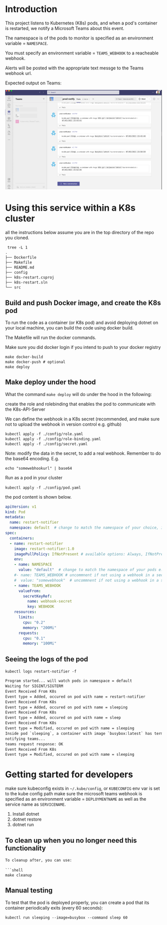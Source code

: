 # Introduction 

This project listens to Kubernetes (K8s) pods, and when a pod's container is restarted, we notify a Microsoft Teams about this event. 


The namespace is of the pods to monitor is specified as an environment variable = `NAMESPACE`. 

You must specify an environment variable = `TEAMS_WEBHOOK` to a reacheable webhook.

Alerts will be posted with the appropriate text messge to the Teams webhook url.

Expected output on Teams:

![overview](./media/restart.png) 

# Using this service within a K8s cluster

all the instructions below assume you are in the top directory of the repo you cloned.

```
 tree -L 1
.
├── Dockerfile
├── Makefile
├── README.md
├── config
├── k8s-restart.csproj
├── k8s-restart.sln
└── src
```

## Build and push Docker image, and create the K8s pod

To run the code as a container (or K8s pod) and avoid deploying dotnet on your local machine, you can build the code using docker build.

The Makefile will run the docker commands.

Make sure you did docker login if you intend to push to your docker registry

```shell
make docker-build
make docker-push # optional
make deploy
```

## Make deploy under the hood

What the command `make deploy` will do under the hood in the following:

create the role and rolebinding that enables the pod to communicate with the K8s-API-Server

We can define the webhook in a K8s secret (recommended, and make sure not to upload the webhook in version control e.g. github)

```shell
kubectl apply -f ./config/role.yaml
kubectl apply -f ./config/role-binding.yaml
kubectl apply -f ./config/secret.yaml
```

Note: modify the data in the secret, to add a real webhook. Remember to do the  base64 encoding. E.g.

```
echo "somewebhookurl" | base64
```

Run as a pod in your cluster

`kubectl apply -f ./config/pod.yaml`

the pod content is shown below.

```yaml
apiVersion: v1
kind: Pod
metadata:
  name: restart-notifier
  namespace: default  # change to match the namespace of your choice, if empty, "default" is used
spec:
  containers:
  - name: restart-notifier
    image: restart-notifier:1.0
    imagePullPolicy: IfNotPresent # available options: Always, IfNotPresent, Always
    env:
    - name: NAMESPACE
      value: "default"  # change to match the namespace of your pods e.g. kube-system, if empty, "default" is used
    #- name: TEAMS_WEBHOOK # uncommnent if not using a webhook in a secret, and comment out the env with valueFrom below
    #  value: "somewebhook"  # uncommnent if not using a webhook in a secret and comment out the env with valueFrom below
    - name: TEAMS_WEBHOOK
      valueFrom:
        secretKeyRef:
          name: webhook-secret
          key: WEBHOOK
    resources:
      limits:
        cpu: "0.2"
        memory: "200Mi"
      requests:
        cpu: "0.1"
        memory: "100Mi"
  ```

  ## Seeing the logs of the pod

`kubectl logs restart-notifier -f`

  ```txt
Program started... will watch pods in namespace = default
Waiting for SIGINT/SIGTERM
Event Received From K8s
Event type = Added, occured on pod with name = restart-notifier
Event Received From K8s
Event type = Added, occured on pod with name = sleeping
Event Received From K8s
Event type = Added, occured on pod with name = sleep
Event Received From K8s
Event type = Modified, occured on pod with name = sleeping
Inside pod `sleeping`, a container with image `busybox:latest` has terminated at = `07/03/2021 23:43:41`
notifying teams...
teams request response: OK
Event Received From K8s
Event type = Modified, occured on pod with name = sleeping
```

# Getting started for developers 

make sure kubeconfig exists in `~/.kube/config`, or `KUBECONFIG` env var is set to the kube config path
make sure the microsoft teams webhook is specified as an environment variable = `DEPLOYMENTNAME` as well as the service name as `SERVICENAME`.

1.	Install dotnet
2.	dotnet restore
3.	dotnet run

## To clean up when you no longer need this functionality

```
To cleanup after, you can use:

```shell
make cleanup
```

## Manual testing

To test that the pod is deployed properly, you can create a pod that its container periodically exits (every 60 seconds):

```
kubectl run sleeping --image=busybox --command sleep 60
```



